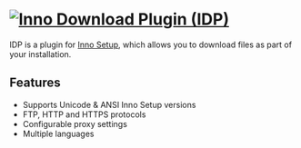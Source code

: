 # [![Inno Download Plugin (IDP)](<https://img.shields.io/chocolatey/v/inno-download-plugin.svg?label=Inno%20Download%20Plugin%20(IDP)&style=for-the-badge>)](https://community.chocolatey.org/packages/inno-download-plugin)

IDP is a plugin for [Inno Setup](http://www.jrsoftware.org/isinfo.php), which allows you to download files as part of your installation.

## Features

- Supports Unicode & ANSI Inno Setup versions
- FTP, HTTP and HTTPS protocols
- Configurable proxy settings
- Multiple languages
